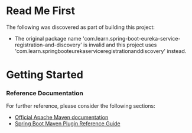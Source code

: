 # Read Me First
The following was discovered as part of building this project:

* The original package name 'com.learn.spring-boot-eureka-service-registration-and-discovery' is invalid and this project uses 'com.learn.springbooteurekaserviceregistrationanddiscovery' instead.

# Getting Started

### Reference Documentation
For further reference, please consider the following sections:

* [Official Apache Maven documentation](https://maven.apache.org/guides/index.html)
* [Spring Boot Maven Plugin Reference Guide](https://docs.spring.io/spring-boot/docs/2.2.5.RELEASE/maven-plugin/)

